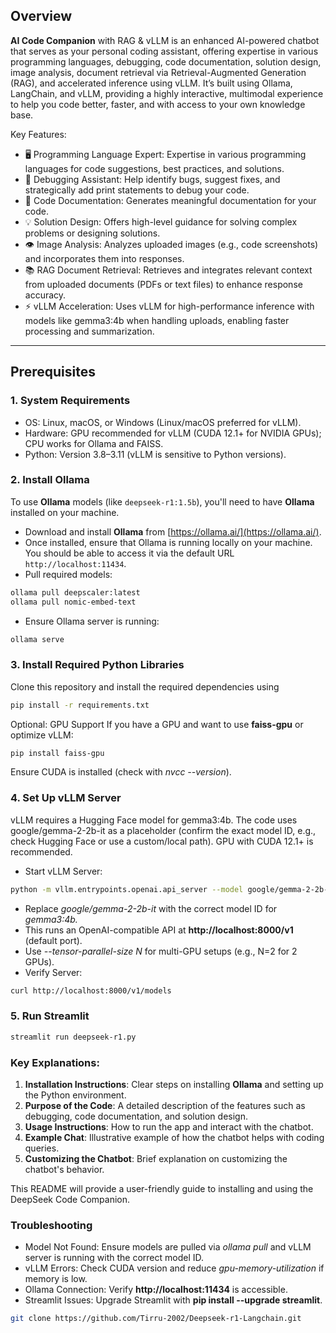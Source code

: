 ## Overview
**AI Code Companion** with RAG & vLLM is an enhanced AI-powered chatbot that serves as your personal coding assistant, offering expertise in various programming languages, debugging, code documentation, solution design, image analysis, document retrieval via Retrieval-Augmented Generation (RAG), and accelerated inference using vLLM. It’s built using Ollama, LangChain, and vLLM, providing a highly interactive, multimodal experience to help you code better, faster, and with access to your own knowledge base.

Key Features:
- 🖥 Programming Language Expert: Expertise in various programming languages for code suggestions, best practices, and solutions.
- 🐞 Debugging Assistant: Help identify bugs, suggest fixes, and strategically add print statements to debug your code.
- 📝 Code Documentation: Generates meaningful documentation for your code.
- 💡 Solution Design: Offers high-level guidance for solving complex problems or designing solutions.
- 👁️ Image Analysis: Analyzes uploaded images (e.g., code screenshots) and incorporates them into responses.
- 📚 RAG Document Retrieval: Retrieves and integrates relevant context from uploaded documents (PDFs or text files) to enhance response accuracy.
- ⚡ vLLM Acceleration: Uses vLLM for high-performance inference with models like gemma3:4b when handling uploads, enabling faster processing and summarization.

---

## Prerequisites

### 1. System Requirements

- OS: Linux, macOS, or Windows (Linux/macOS preferred for vLLM).
- Hardware: GPU recommended for vLLM (CUDA 12.1+ for NVIDIA GPUs); CPU works for Ollama and FAISS.
- Python: Version 3.8–3.11 (vLLM is sensitive to Python versions).

### 2. Install **Ollama**
To use **Ollama** models (like `deepseek-r1:1.5b`), you'll need to have **Ollama** installed on your machine.

- Download and install **Ollama** from [https://ollama.ai/](https://ollama.ai/).
- Once installed, ensure that Ollama is running locally on your machine. You should be     able to access it via the default URL `http://localhost:11434`.
- Pull required models:
```sh
ollama pull deepscaler:latest
ollama pull nomic-embed-text
```
- Ensure Ollama server is running:
```sh
ollama serve
```

### 3. Install Required Python Libraries
Clone this repository and install the required dependencies using 
```sh
pip install -r requirements.txt
```
Optional: GPU Support
If you have a GPU and want to use **faiss-gpu** or optimize vLLM:
```sh
pip install faiss-gpu
```
Ensure CUDA is installed (check with _nvcc --version_).

### 4. Set Up vLLM Server
vLLM requires a Hugging Face model for gemma3:4b. The code uses google/gemma-2-2b-it as a placeholder (confirm the exact model ID, e.g., check Hugging Face or use a custom/local path). GPU with CUDA 12.1+ is recommended.
- Start vLLM Server:
```sh
python -m vllm.entrypoints.openai.api_server --model google/gemma-2-2b-it --dtype half --gpu-memory-utilization 0.95
```
 - Replace _google/gemma-2-2b-it_ with the correct model ID for _gemma3:4b._
 - This runs an OpenAI-compatible API at **http://localhost:8000/v1** (default port).
 - Use _--tensor-parallel-size N_ for multi-GPU setups (e.g., N=2 for 2 GPUs).
- Verify Server:
```sh
curl http://localhost:8000/v1/models
```

### 5. Run Streamlit
```sh 
streamlit run deepseek-r1.py
```

### Key Explanations:

1. **Installation Instructions**: Clear steps on installing **Ollama** and setting up the Python environment.
2. **Purpose of the Code**: A detailed description of the features such as debugging, code documentation, and solution design.
3. **Usage Instructions**: How to run the app and interact with the chatbot.
4. **Example Chat**: Illustrative example of how the chatbot helps with coding queries.
5. **Customizing the Chatbot**: Brief explanation on customizing the chatbot's behavior.

This README will provide a user-friendly guide to installing and using the DeepSeek Code Companion.

### Troubleshooting

- Model Not Found: Ensure models are pulled via _ollama pull_ and vLLM server is running     with the correct model ID.
- vLLM Errors: Check CUDA version and reduce _gpu-memory-utilization_ if memory is low.
- Ollama Connection: Verify **http://localhost:11434** is accessible.
- Streamlit Issues: Upgrade Streamlit with **pip install --upgrade streamlit**.


```bash
git clone https://github.com/Tirru-2002/Deepseek-r1-Langchain.git
```


